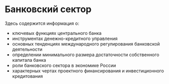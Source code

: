 # Банковский сектор
Здесь содержится информация о:

- ключевых функциях центрального банка
- инструментах денежно-кредитного управления
- основных тенденциях международного регулирования банковской деятельности
- определении минимального размера достаточности собственного капитала банка
- роли банковского сектора в экономике России
- характерных чертах проектного финансирования и инвестиционного кредитования

